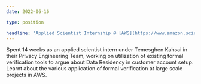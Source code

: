 ```yaml
---
date: 2022-06-16

type: position

headline: 'Applied Scientist Internship @ [AWS](https://www.amazon.science/research-areas/automated-reasoning)'
---
```


Spent 14 weeks as an applied scientist intern under Temesghen Kahsai in their Privacy Engineering Team, working on utilization of existing formal verification tools to argue about Data Residency in customer account setup. Learnt about the various application of formal verification at large scale projects in AWS.
